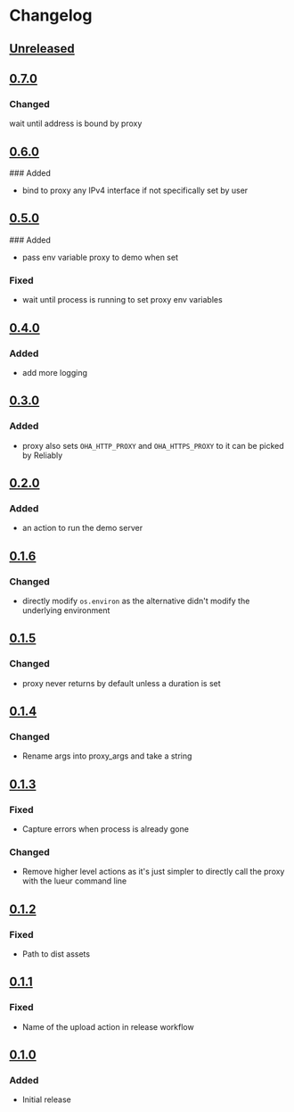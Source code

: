 # Changelog

## [Unreleased][]

[Unreleased]: https://github.com/chaostoolkit-incubator/chaostoolkit-lueur/compare/0.7.0...HEAD

## [0.7.0][]

[0.7.0]: https://github.com/chaostoolkit-incubator/chaostoolkit-lueur/compare/0.6.0...0.7.0

### Changed

  wait until address is bound by proxy

## [0.6.0][]

[0.6.0]: https://github.com/chaostoolkit-incubator/chaostoolkit-lueur/compare/0.5.0...0.6.0

### Added

- bind to proxy any IPv4 interface if not specifically set by user

## [0.5.0][]

[0.5.0]: https://github.com/chaostoolkit-incubator/chaostoolkit-lueur/compare/0.4.0...0.5.0

### Added

- pass env variable proxy to demo when set

### Fixed

- wait until process is running to set proxy env variables

## [0.4.0][]

[0.4.0]: https://github.com/chaostoolkit-incubator/chaostoolkit-lueur/compare/0.3.0...0.4.0

### Added

- add more logging

## [0.3.0][]

[0.3.0]: https://github.com/chaostoolkit-incubator/chaostoolkit-lueur/compare/0.2.0...0.3.0

### Added

- proxy also sets `OHA_HTTP_PROXY` and `OHA_HTTPS_PROXY` to it can be picked by Reliably

## [0.2.0][]

[0.2.0]: https://github.com/chaostoolkit-incubator/chaostoolkit-lueur/compare/0.1.6...0.2.0

### Added

- an action to run the demo server

## [0.1.6][]

[0.1.6]: https://github.com/chaostoolkit-incubator/chaostoolkit-lueur/compare/0.1.5...0.1.6

### Changed

- directly modify `os.environ` as the alternative didn't modify the underlying
  environment

## [0.1.5][]

[0.1.5]: https://github.com/chaostoolkit-incubator/chaostoolkit-lueur/compare/0.1.4...0.1.5

### Changed

- proxy never returns by default unless a duration is set

## [0.1.4][]

[0.1.4]: https://github.com/chaostoolkit-incubator/chaostoolkit-lueur/compare/0.1.3...0.1.4

### Changed

- Rename args into proxy_args and take a string

## [0.1.3][]

[0.1.3]: https://github.com/chaostoolkit-incubator/chaostoolkit-lueur/compare/0.1.2...0.1.3

### Fixed

- Capture errors when process is already gone

### Changed

- Remove higher level actions as it's just simpler to directly call the proxy
  with the lueur command line

## [0.1.2][]

[0.1.2]: https://github.com/chaostoolkit-incubator/chaostoolkit-lueur/compare/0.1.1...0.1.2

### Fixed

- Path to dist assets

## [0.1.1][]

[0.1.1]: https://github.com/chaostoolkit-incubator/chaostoolkit-lueur/compare/0.1.0...0.1.1

### Fixed

- Name of the upload action in release workflow

## [0.1.0][]

[0.1.0]: https://github.com/chaostoolkit-incubator/chaostoolkit-lueur/tree/0.1.0

### Added

- Initial release
